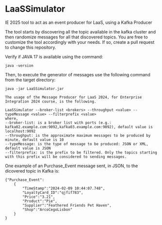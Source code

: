 # LaaSSimulator
IE 2025 tool to act as an event producer for LaaS, using a Kafka Producer 

The tool starts by discovering all the topic available in the kafka cluster and then randomize messages for all that discovered topics.
You are free to customize the tool accordingly with your needs. If so, create a pull request to change this repository.

Verify if JAVA 17 is available using the command: 

```
java -version
```

Then, to execute the generator of messages use the following command from the target directory:
```
java -jar LaaSSimulator.jar 
```
```
The usage of the Message Producer for LaaS 2024, for Enterprise Integration 2024 course, is the following.

LaaSSimulator --broker-list <brokers> --throughput <value> --typeMessage <value> --filterprefix <value> 
where, 
--broker-list: is a broker list with ports (e.g.: kafka02.example.com:9092,kafka03.example.com:9092), default value is localhost:9092
--throughput: is the approximate maximum messages to be produced by minute, default value is 10
--typeMessage: is the type of message to be produced: JSON or XML, default value is JSON
--filterprefix: is the prefix to be filtered. Only the topics starting with this prefix will be considered to sending messages.
```

One example of an Purchase_Event message sent, in JSON, to the dicovered topic in Kafka is:
```
{"Purchase_Event":
	{
		"TimeStamp":"2024-02-09 10:44:07.748",
		"LoyaltyCard_ID":"qjfif783",
		"Price":"3.21",
		"Product":"Pie",
		"Supplier":"Feathered Friends Pet Haven",
		"Shop":"ArcoCegoLisbon"
	}
}
```
